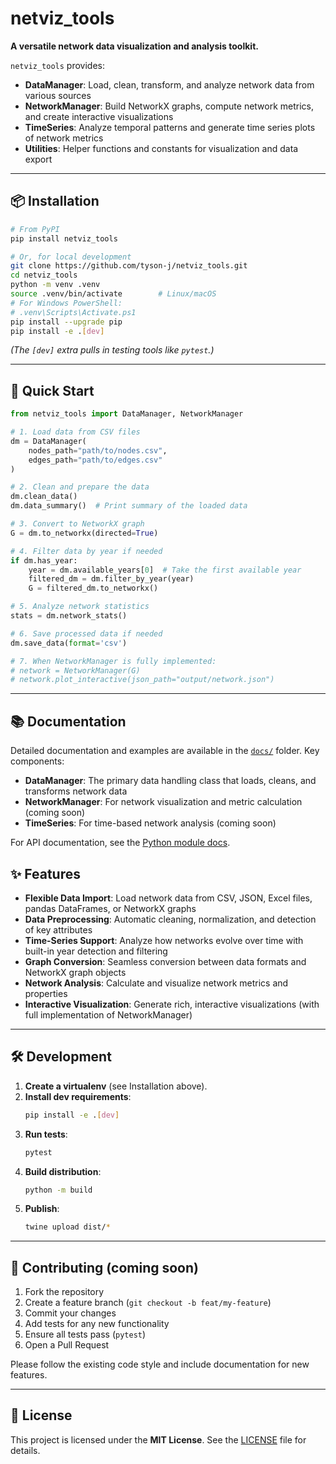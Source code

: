# netviz_tools

**A versatile network data visualization and analysis toolkit.**

`netviz_tools` provides:

- **DataManager**: Load, clean, transform, and analyze network data from various sources
- **NetworkManager**: Build NetworkX graphs, compute network metrics, and create interactive visualizations
- **TimeSeries**: Analyze temporal patterns and generate time series plots of network metrics
- **Utilities**: Helper functions and constants for visualization and data export

---

## 📦 Installation

```bash
# From PyPI
pip install netviz_tools

# Or, for local development
git clone https://github.com/tyson-j/netviz_tools.git
cd netviz_tools
python -m venv .venv
source .venv/bin/activate        # Linux/macOS
# For Windows PowerShell:
# .venv\Scripts\Activate.ps1
pip install --upgrade pip
pip install -e .[dev]
```

*(The `[dev]` extra pulls in testing tools like `pytest`.)*

---

## 🚀 Quick Start

```python
from netviz_tools import DataManager, NetworkManager

# 1. Load data from CSV files
dm = DataManager(
    nodes_path="path/to/nodes.csv",
    edges_path="path/to/edges.csv"
)

# 2. Clean and prepare the data
dm.clean_data()
dm.data_summary()  # Print summary of the loaded data

# 3. Convert to NetworkX graph
G = dm.to_networkx(directed=True)

# 4. Filter data by year if needed
if dm.has_year:
    year = dm.available_years[0]  # Take the first available year
    filtered_dm = dm.filter_by_year(year)
    G = filtered_dm.to_networkx()

# 5. Analyze network statistics
stats = dm.network_stats()

# 6. Save processed data if needed
dm.save_data(format='csv')

# 7. When NetworkManager is fully implemented:
# network = NetworkManager(G)
# network.plot_interactive(json_path="output/network.json")
```

---

## 📚 Documentation

Detailed documentation and examples are available in the [`docs/`](./docs) folder. Key components:

- **DataManager**: The primary data handling class that loads, cleans, and transforms network data
- **NetworkManager**: For network visualization and metric calculation (coming soon)
- **TimeSeries**: For time-based network analysis (coming soon)

For API documentation, see the [Python module docs](./docs/python/).

## ✨ Features

- **Flexible Data Import**: Load network data from CSV, JSON, Excel files, pandas DataFrames, or NetworkX graphs
- **Data Preprocessing**: Automatic cleaning, normalization, and detection of key attributes
- **Time-Series Support**: Analyze how networks evolve over time with built-in year detection and filtering
- **Graph Conversion**: Seamless conversion between data formats and NetworkX graph objects
- **Network Analysis**: Calculate and visualize network metrics and properties
- **Interactive Visualization**: Generate rich, interactive visualizations (with full implementation of NetworkManager)

---

## 🛠️ Development

1. **Create a virtualenv** (see Installation above).  
2. **Install dev requirements**:  
   ```bash
   pip install -e .[dev]
   ```
3. **Run tests**:  
   ```bash
   pytest
   ```
4. **Build distribution**:  
   ```bash
   python -m build
   ```
5. **Publish**:  
   ```bash
   twine upload dist/*
   ```

---

## 🤝 Contributing (coming soon)

1. Fork the repository
2. Create a feature branch (`git checkout -b feat/my-feature`)
3. Commit your changes
4. Add tests for any new functionality
5. Ensure all tests pass (`pytest`)
6. Open a Pull Request

Please follow the existing code style and include documentation for new features.

---

## 📄 License

This project is licensed under the **MIT License**. See the [LICENSE](./LICENSE) file for details.

